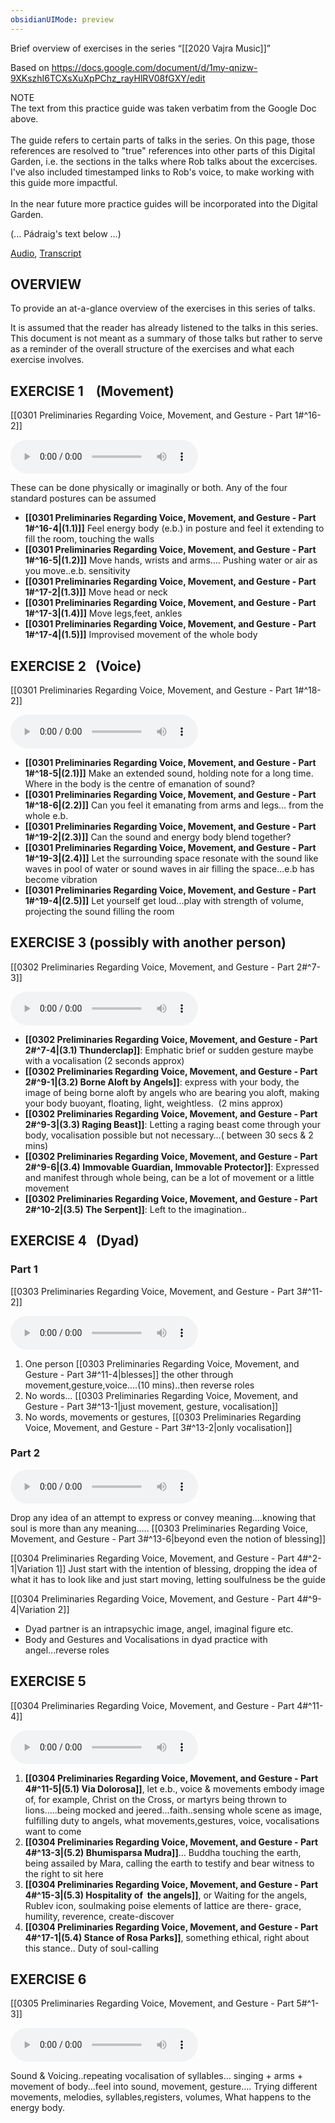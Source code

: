 ```yaml
---
obsidianUIMode: preview
---
```

 Brief overview of exercises in the series “[[2020 Vajra Music]]”
 
 Based on https://docs.google.com/document/d/1my-qnizw-9XKszhI6TCXsXuXpPChz_rayHlRV08fGXY/edit

<div class="admonition note"><div class="title">NOTE</div><div class="content">
The text from this practice guide was taken verbatim from the Google Doc above.<br/>
<br/>
The guide refers to certain parts of talks in the series. On this page, those references are resolved to "true" references into other parts of this Digital Garden, i.e. the sections in the talks where Rob talks about the excercises. I've also included timestamped links to Rob's voice, to make working with this guide more impactful.<br/>
<br/>
In the near future more practice guides will be incorporated into the Digital Garden.<br/>
</div></div>

(... Pádraig's text below ...)

 [Audio](https://dharmaseed.org/retreats/4590/), 
 [Transcript](https://airtable.com/shr9OS6jqmWvWTG5g/tblHlCKWIIhZzEFMk/viw3k0IfSo0Dve9ZJ/recn5Du7GLsvMvlOJ/fldJfzyMJCDaGCKom/attzlyCzAiPkqy1lQ)

## OVERVIEW 
To provide an at-a-glance overview of the exercises in this series of talks. 

It is assumed that the reader has already listened to the talks in this series. This document is not meant as a summary of those talks but rather to serve as a reminder of the overall structure of the exercises and what each exercise involves.

## EXERCISE 1    (Movement)
[[0301 Preliminaries Regarding Voice, Movement, and Gesture - Part 1#^16-2]]

<audio controls preload=metadata style=" width:300px;" controlslist="nodownload"><source src="https://dharmaseed.org/talks/62452/20200301-Rob_Burbea-GAIA-preliminaries_regarding_voice_movement_and_gesture_part_1-62452.mp3#t=01:19:50" type="audio/mpeg">???</audio>

These can be done physically or imaginally or both. Any of the four standard postures can be assumed

- **[[0301 Preliminaries Regarding Voice, Movement, and Gesture - Part 1#^16-4|(1.1)]]** Feel energy body (e.b.) in posture and feel it extending to fill the room, touching the walls
- **[[0301 Preliminaries Regarding Voice, Movement, and Gesture - Part 1#^16-5|(1.2)]]** Move hands, wrists and arms…. Pushing water or air as you move..e.b. sensitivity
- **[[0301 Preliminaries Regarding Voice, Movement, and Gesture - Part 1#^17-2|(1.3)]]** Move head or neck
- **[[0301 Preliminaries Regarding Voice, Movement, and Gesture - Part 1#^17-3|(1.4)]]** Move legs,feet, ankles
- **[[0301 Preliminaries Regarding Voice, Movement, and Gesture - Part 1#^17-4|(1.5)]]** Improvised movement of the whole body

## EXERCISE 2   (Voice)
[[0301 Preliminaries Regarding Voice, Movement, and Gesture - Part 1#^18-2]]

<audio controls preload=metadata style=" width:300px;" controlslist="nodownload"><source src="https://dharmaseed.org/talks/62452/20200301-Rob_Burbea-GAIA-preliminaries_regarding_voice_movement_and_gesture_part_1-62452.mp3#t=01:28:43" type="audio/mpeg">???</audio>

- **[[0301 Preliminaries Regarding Voice, Movement, and Gesture - Part 1#^18-5|(2.1)]]** Make an extended sound, holding note for a long time. Where in the body is the centre of emanation of sound?
- **[[0301 Preliminaries Regarding Voice, Movement, and Gesture - Part 1#^18-6|(2.2)]]** Can you feel it emanating from arms and legs… from the whole e.b.
- **[[0301 Preliminaries Regarding Voice, Movement, and Gesture - Part 1#^19-2|(2.3)]]** Can the sound and energy body blend together?
- **[[0301 Preliminaries Regarding Voice, Movement, and Gesture - Part 1#^19-3|(2.4)]]** Let the surrounding space resonate with the sound like waves in pool of water or sound waves in air filling the space...e.b has become vibration
- **[[0301 Preliminaries Regarding Voice, Movement, and Gesture - Part 1#^19-4|(2.5)]]** Let yourself get loud...play with strength of volume,  projecting the sound filling the room

## EXERCISE 3 (possibly with another person)
[[0302 Preliminaries Regarding Voice, Movement, and Gesture - Part 2#^7-3]]

<audio controls preload=metadata style=" width:300px;" controlslist="nodownload"><source src="https://dharmaseed.org/talks/62453/20200302-Rob_Burbea-GAIA-preliminaries_regarding_voice_movement_and_gesture_part_2-62453.mp3#t=33:34" type="audio/mpeg">???</audio>

 - **[[0302 Preliminaries Regarding Voice, Movement, and Gesture - Part 2#^7-4|(3.1) Thunderclap]]**: Emphatic brief or sudden gesture maybe with a vocalisation (2 seconds approx)
 - **[[0302 Preliminaries Regarding Voice, Movement, and Gesture - Part 2#^9-1|(3.2) Borne Aloft by Angels]]**: express with your body, the image of being borne aloft by angels who are bearing you aloft, making your body buoyant, floating, light, weightless.  (2 mins approx)
 - **[[0302 Preliminaries Regarding Voice, Movement, and Gesture - Part 2#^9-3|(3.3) Raging Beast]]**: Letting a raging beast come through your body, vocalisation possible but not necessary…( between 30 secs & 2 mins)
 - **[[0302 Preliminaries Regarding Voice, Movement, and Gesture - Part 2#^9-6|(3.4) Immovable Guardian, Immovable Protector]]**: Expressed and manifest through whole being, can be a lot of movement or a little movement
 - **[[0302 Preliminaries Regarding Voice, Movement, and Gesture - Part 2#^10-2|(3.5) The Serpent]]**: Left to the imagination..

## EXERCISE 4   (Dyad)

### Part 1
[[0303 Preliminaries Regarding Voice, Movement, and Gesture - Part 3#^11-2]]

<audio controls preload=metadata style=" width:300px;" controlslist="nodownload"><source src="https://dharmaseed.org/talks/62454/20200303-Rob_Burbea-GAIA-preliminaries_regarding_voice_movement_and_gesture_part_3-62454.mp3#t=59:49" type="audio/mpeg">???</audio>

1.  One person [[0303 Preliminaries Regarding Voice, Movement, and Gesture - Part 3#^11-4|blesses]] the other through movement,gesture,voice….(10 mins)..then reverse roles 
2. No words… [[0303 Preliminaries Regarding Voice, Movement, and Gesture - Part 3#^13-1|just movement, gesture, vocalisation]]
3. No words, movements or gestures, [[0303 Preliminaries Regarding Voice, Movement, and Gesture - Part 3#^13-2|only vocalisation]]

### Part 2
<audio controls preload=metadata style=" width:300px;" controlslist="nodownload"><source src="https://dharmaseed.org/talks/62454/20200303-Rob_Burbea-GAIA-preliminaries_regarding_voice_movement_and_gesture_part_3-62454.mp3#t=01:14:32" type="audio/mpeg">???</audio>

Drop any idea of an attempt to express or convey meaning….knowing that soul is more than any meaning….. [[0303 Preliminaries Regarding Voice, Movement, and Gesture - Part 3#^13-6|beyond even the notion of blessing]]

[[0304 Preliminaries Regarding Voice, Movement, and Gesture - Part 4#^2-1|Variation 1]]
Just start with the intention of blessing, dropping the idea of what it has to look like and just start moving, letting soulfulness be the guide   

[[0304 Preliminaries Regarding Voice, Movement, and Gesture - Part 4#^9-4|Variation 2]]
- Dyad partner is an intrapsychic image, angel, imaginal figure etc.
- Body and Gestures and Vocalisations in dyad practice with angel...reverse roles

## EXERCISE 5
[[0304 Preliminaries Regarding Voice, Movement, and Gesture - Part 4#^11-4]]

<audio controls preload=metadata style=" width:300px;" controlslist="nodownload"><source src="https://dharmaseed.org/talks/62455/20200304-Rob_Burbea-GAIA-preliminaries_regarding_voice_movement_and_gesture_part_4-62455.mp3#t=54:50" type="audio/mpeg">???</audio>

1.  **[[0304 Preliminaries Regarding Voice, Movement, and Gesture - Part 4#^11-5|(5.1) Via Dolorosa]]**, let e.b., voice & movements embody image of, for example, Christ on the Cross, or martyrs being thrown to lions…..being mocked and jeered...faith..sensing whole scene as image, fulfilling duty to angels, what movements,gestures, voice, vocalisations want to come
2.  **[[0304 Preliminaries Regarding Voice, Movement, and Gesture - Part 4#^13-3|(5.2) Bhumisparsa Mudra]]**… Buddha touching the earth, being assailed by Mara, calling the earth to testify and bear witness to the right to sit here
3.  **[[0304 Preliminaries Regarding Voice, Movement, and Gesture - Part 4#^15-3|(5.3) Hospitality of  the angels]]**, or Waiting for the angels, Rublev icon, soulmaking poise elements of lattice are there- grace, humility, reverence, create-discover
4.  **[[0304 Preliminaries Regarding Voice, Movement, and Gesture - Part 4#^17-1|(5.4) Stance of Rosa Parks]]**, something ethical, right about this stance.. Duty of soul-calling

## EXERCISE 6
[[0305 Preliminaries Regarding Voice, Movement, and Gesture - Part 5#^1-3]]

<audio controls preload=metadata style=" width:300px;" controlslist="nodownload"><source src="https://dharmaseed.org/talks/62456/20200305-Rob_Burbea-GAIA-preliminaries_regarding_voice_movement_and_gesture_part_5-62456.mp3#t=03:02" type="audio/mpeg">???</audio>

Sound & Voicing..repeating vocalisation of syllables… singing + arms + movement of body...feel into sound, movement, gesture…. Trying different movements, melodies, syllables,registers, volumes, What happens to the energy body.
